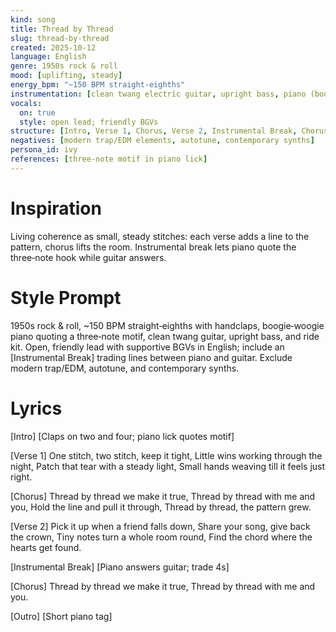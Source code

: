 ```yaml
---
kind: song
title: Thread by Thread
slug: thread-by-thread
created: 2025-10-12
language: English
genre: 1950s rock & roll
mood: [uplifting, steady]
energy_bpm: "~150 BPM straight‑eighths"
instrumentation: [clean twang electric guitar, upright bass, piano (boogie‑woogie), drums (ride), handclaps]
vocals:
  on: true
  style: open lead; friendly BGVs
structure: [Intro, Verse 1, Chorus, Verse 2, Instrumental Break, Chorus, Outro]
negatives: [modern trap/EDM elements, autotune, contemporary synths]
persona_id: ivy
references: [three‑note motif in piano lick]
---
```


# Inspiration

Living coherence as small, steady stitches: each verse adds a line to the pattern, chorus lifts the room. Instrumental break lets piano quote the three‑note hook while guitar answers.

# Style Prompt

1950s rock & roll, ~150 BPM straight‑eighths with handclaps, boogie‑woogie piano quoting a three‑note motif, clean twang guitar, upright bass, and ride kit. Open, friendly lead with supportive BGVs in English; include an [Instrumental Break] trading lines between piano and guitar. Exclude modern trap/EDM, autotune, and contemporary synths.

# Lyrics

[Intro]
[Claps on two and four; piano lick quotes motif]

[Verse 1]
One stitch, two stitch, keep it tight,
Little wins working through the night,
Patch that tear with a steady light,
Small hands weaving till it feels just right.

[Chorus]
Thread by thread we make it true,
Thread by thread with me and you,
Hold the line and pull it through,
Thread by thread, the pattern grew.

[Verse 2]
Pick it up when a friend falls down,
Share your song, give back the crown,
Tiny notes turn a whole room round,
Find the chord where the hearts get found.

[Instrumental Break]
[Piano answers guitar; trade 4s]

[Chorus]
Thread by thread we make it true,
Thread by thread with me and you.

[Outro]
[Short piano tag]

